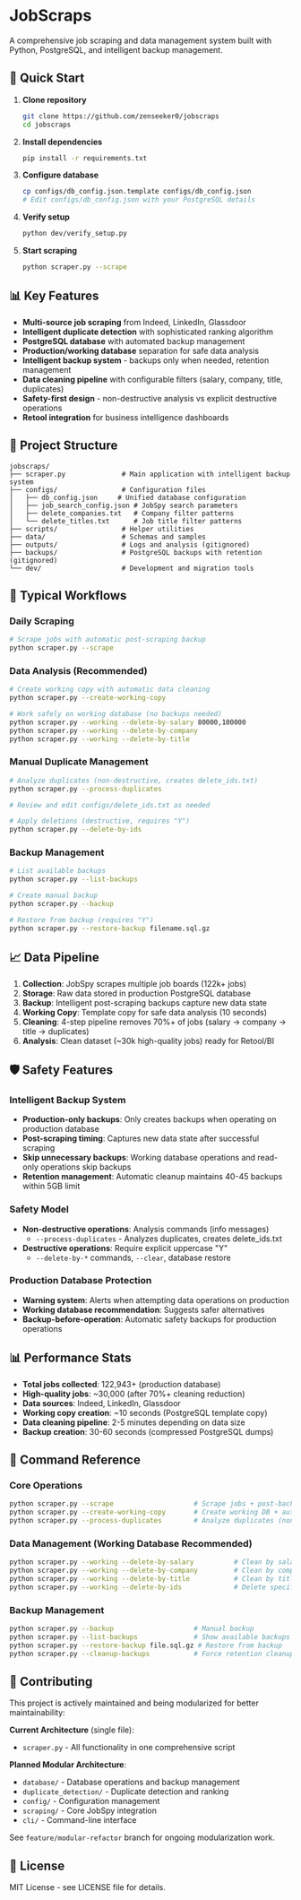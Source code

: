 # JobScraps

A comprehensive job scraping and data management system built with Python, PostgreSQL, and intelligent backup management.

## 🚀 Quick Start

1. **Clone repository**
   ```bash
   git clone https://github.com/zenseeker0/jobscraps
   cd jobscraps
   ```

2. **Install dependencies**
   ```bash
   pip install -r requirements.txt
   ```

3. **Configure database**
   ```bash
   cp configs/db_config.json.template configs/db_config.json
   # Edit configs/db_config.json with your PostgreSQL details
   ```

4. **Verify setup**
   ```bash
   python dev/verify_setup.py
   ```

5. **Start scraping**
   ```bash
   python scraper.py --scrape
   ```

## 📊 Key Features

- **Multi-source job scraping** from Indeed, LinkedIn, Glassdoor
- **Intelligent duplicate detection** with sophisticated ranking algorithm
- **PostgreSQL database** with automated backup management
- **Production/working database** separation for safe data analysis
- **Intelligent backup system** - backups only when needed, retention management
- **Data cleaning pipeline** with configurable filters (salary, company, title, duplicates)
- **Safety-first design** - non-destructive analysis vs explicit destructive operations
- **Retool integration** for business intelligence dashboards

## 📁 Project Structure

```
jobscraps/
├── scraper.py              # Main application with intelligent backup system
├── configs/                # Configuration files
│   ├── db_config.json     # Unified database configuration
│   ├── job_search_config.json # JobSpy search parameters
│   ├── delete_companies.txt   # Company filter patterns
│   └── delete_titles.txt      # Job title filter patterns
├── scripts/                # Helper utilities  
├── data/                   # Schemas and samples
├── outputs/                # Logs and analysis (gitignored)
├── backups/                # PostgreSQL backups with retention (gitignored)
└── dev/                    # Development and migration tools
```

## 🔄 Typical Workflows

### Daily Scraping
```bash
# Scrape jobs with automatic post-scraping backup
python scraper.py --scrape
```

### Data Analysis (Recommended)
```bash
# Create working copy with automatic data cleaning
python scraper.py --create-working-copy

# Work safely on working database (no backups needed)
python scraper.py --working --delete-by-salary 80000,100000
python scraper.py --working --delete-by-company
python scraper.py --working --delete-by-title
```

### Manual Duplicate Management
```bash
# Analyze duplicates (non-destructive, creates delete_ids.txt)
python scraper.py --process-duplicates

# Review and edit configs/delete_ids.txt as needed

# Apply deletions (destructive, requires "Y")
python scraper.py --delete-by-ids
```

### Backup Management
```bash
# List available backups
python scraper.py --list-backups

# Create manual backup
python scraper.py --backup

# Restore from backup (requires "Y")
python scraper.py --restore-backup filename.sql.gz
```

## 📈 Data Pipeline

1. **Collection**: JobSpy scrapes multiple job boards (122k+ jobs)
2. **Storage**: Raw data stored in production PostgreSQL database
3. **Backup**: Intelligent post-scraping backups capture new data state
4. **Working Copy**: Template copy for safe data analysis (10 seconds)
5. **Cleaning**: 4-step pipeline removes 70%+ of jobs (salary → company → title → duplicates)
6. **Analysis**: Clean dataset (~30k high-quality jobs) ready for Retool/BI

## 🛡️ Safety Features

### Intelligent Backup System
- **Production-only backups**: Only creates backups when operating on production database
- **Post-scraping timing**: Captures new data state after successful scraping
- **Skip unnecessary backups**: Working database operations and read-only operations skip backups
- **Retention management**: Automatic cleanup maintains 40-45 backups within 5GB limit

### Safety Model
- **Non-destructive operations**: Analysis commands (info messages)
  - `--process-duplicates` - Analyzes duplicates, creates delete_ids.txt
- **Destructive operations**: Require explicit uppercase "Y"
  - `--delete-by-*` commands, `--clear`, database restore

### Production Database Protection
- **Warning system**: Alerts when attempting data operations on production
- **Working database recommendation**: Suggests safer alternatives
- **Backup-before-operation**: Automatic safety backups for production operations

## 📊 Performance Stats

- **Total jobs collected**: 122,943+ (production database)
- **High-quality jobs**: ~30,000 (after 70%+ cleaning reduction)
- **Data sources**: Indeed, LinkedIn, Glassdoor
- **Working copy creation**: ~10 seconds (PostgreSQL template copy)
- **Data cleaning pipeline**: 2-5 minutes depending on data size
- **Backup creation**: 30-60 seconds (compressed PostgreSQL dumps)

## 🔧 Command Reference

### Core Operations
```bash
python scraper.py --scrape                    # Scrape jobs + post-backup
python scraper.py --create-working-copy       # Create working DB + auto-clean
python scraper.py --process-duplicates        # Analyze duplicates (non-destructive)
```

### Data Management (Working Database Recommended)
```bash
python scraper.py --working --delete-by-salary          # Clean by salary
python scraper.py --working --delete-by-company         # Clean by company patterns  
python scraper.py --working --delete-by-title           # Clean by title patterns
python scraper.py --working --delete-by-ids             # Delete specific IDs
```

### Backup Management
```bash
python scraper.py --backup                    # Manual backup
python scraper.py --list-backups              # Show available backups
python scraper.py --restore-backup file.sql.gz # Restore from backup
python scraper.py --cleanup-backups           # Force retention cleanup
```

## 🤝 Contributing

This project is actively maintained and being modularized for better maintainability:

**Current Architecture** (single file):
- `scraper.py` - All functionality in one comprehensive script

**Planned Modular Architecture**:
- `database/` - Database operations and backup management
- `duplicate_detection/` - Duplicate detection and ranking
- `config/` - Configuration management
- `scraping/` - Core JobSpy integration
- `cli/` - Command-line interface

See `feature/modular-refactor` branch for ongoing modularization work.

## 📄 License

MIT License - see LICENSE file for details.